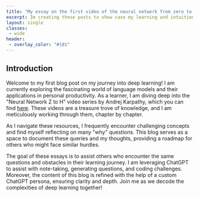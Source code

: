 ```yaml
---
title: "My essay on the first video of the neural network from zero to hero"
excerpt: Im creating these posts to show case my learning and intuition
layout: single
classes:
 - wide
header:
 - overlay_color: "#181"
---
```


## Introduction

Welcome to my first blog post on my journey into deep learning! I am currently exploring the fascinating world of language models and their applications in personal productivity. As a learner, I am diving deep into the "Neural Network Z to H" video series by Andrej Karpathy, which you can find [here](https://www.youtube.com/playlist?list=PLAqhIrjkxbuWI23v9cThsA9GvCAUhRvKZ). These videos are a treasure trove of knowledge, and I am meticulously working through them, chapter by chapter.

As I navigate these resources, I frequently encounter challenging concepts and find myself reflecting on many "why" questions. This blog serves as a space to document these queries and my thoughts, providing a roadmap for others who might face similar hurdles.

The goal of these essays is to assist others who encounter the same questions and obstacles in their learning journey. I am leveraging ChatGPT to assist with note-taking, generating questions, and coding challenges. Moreover, the content of this blog is refined with the help of a custom ChatGPT persona, ensuring clarity and depth. Join me as we decode the complexities of deep learning together!
